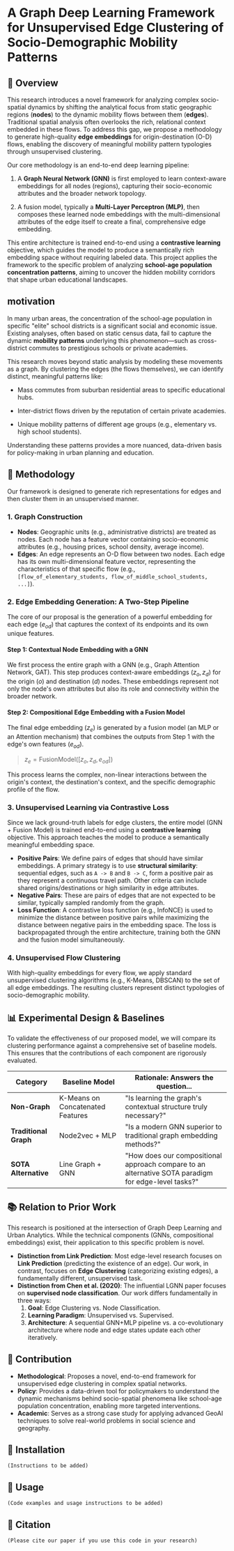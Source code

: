 # A Graph Deep Learning Framework for Unsupervised Edge Clustering of Socio-Demographic Mobility Patterns
## 📜 Overview
This research introduces a novel framework for analyzing complex socio-spatial dynamics by shifting the analytical focus from static geographic regions (**nodes**) to the dynamic mobility flows between them (**edges**). Traditional spatial analysis often overlooks the rich, relational context embedded in these flows. To address this gap, we propose a methodology to generate high-quality **edge embeddings** for origin-destination (O-D) flows, enabling the discovery of meaningful mobility pattern typologies through unsupervised clustering.

Our core methodology is an end-to-end deep learning pipeline:

1. A **Graph Neural Network (GNN)** is first employed to learn context-aware embeddings for all nodes (regions), capturing their socio-economic attributes and the broader network topology.

2. A fusion model, typically a **Multi-Layer Perceptron (MLP)**, then composes these learned node embeddings with the multi-dimensional attributes of the edge itself to create a final, comprehensive edge embedding.

This entire architecture is trained end-to-end using a **contrastive learning** objective, which guides the model to produce a semantically rich embedding space without requiring labeled data. This project applies the framework to the specific problem of analyzing **school-age population concentration patterns**, aiming to uncover the hidden mobility corridors that shape urban educational landscapes.

## motivation
In many urban areas, the concentration of the school-age population in specific "elite" school districts is a significant social and economic issue. Existing analyses, often based on static census data, fail to capture the dynamic **mobility patterns** underlying this phenomenon—such as cross-district commutes to prestigious schools or private academies.

This research moves beyond static analysis by modeling these movements as a graph. By clustering the edges (the flows themselves), we can identify distinct, meaningful patterns like:

- Mass commutes from suburban residential areas to specific educational hubs.

- Inter-district flows driven by the reputation of certain private academies.

- Unique mobility patterns of different age groups (e.g., elementary vs. high school students).

Understanding these patterns provides a more nuanced, data-driven basis for policy-making in urban planning and education.

## 🔬 Methodology

Our framework is designed to generate rich representations for edges and then cluster them in an unsupervised manner.

### 1. Graph Construction

* **Nodes**: Geographic units (e.g., administrative districts) are treated as nodes. Each node has a feature vector containing socio-economic attributes (e.g., housing prices, school density, average income).
* **Edges**: An edge represents an O-D flow between two nodes. Each edge has its own multi-dimensional feature vector, representing the characteristics of that specific flow (e.g., `[flow_of_elementary_students, flow_of_middle_school_students, ...]`).

### 2. Edge Embedding Generation: A Two-Step Pipeline

The core of our proposal is the generation of a powerful embedding for each edge ($e_{od}$) that captures the context of its endpoints and its own unique features.

#### Step 1: Contextual Node Embedding with a GNN

We first process the entire graph with a GNN (e.g., Graph Attention Network, GAT). This step produces context-aware embeddings ($z_o, z_d$) for the origin ($o$) and destination ($d$) nodes. These embeddings represent not only the node's own attributes but also its role and connectivity within the broader network.

#### Step 2: Compositional Edge Embedding with a Fusion Model

The final edge embedding ($z_e$) is generated by a fusion model (an MLP or an Attention mechanism) that combines the outputs from Step 1 with the edge's own features ($e_{od}$).

> $z_e = \text{FusionModel}( [z_o, z_d, e_{od}] )$

This process learns the complex, non-linear interactions between the origin's context, the destination's context, and the specific demographic profile of the flow.

### 3. Unsupervised Learning via Contrastive Loss

Since we lack ground-truth labels for edge clusters, the entire model (GNN + Fusion Model) is trained end-to-end using a **contrastive learning** objective. This approach teaches the model to produce a semantically meaningful embedding space.

* **Positive Pairs**: We define pairs of edges that should have similar embeddings. A primary strategy is to use **structural similarity**: sequential edges, such as `A -> B` and `B -> C`, form a positive pair as they represent a continuous travel path. Other criteria can include shared origins/destinations or high similarity in edge attributes.
* **Negative Pairs**: These are pairs of edges that are not expected to be similar, typically sampled randomly from the graph.
* **Loss Function**: A contrastive loss function (e.g., InfoNCE) is used to minimize the distance between positive pairs while maximizing the distance between negative pairs in the embedding space. The loss is backpropagated through the entire architecture, training both the GNN and the fusion model simultaneously.

### 4. Unsupervised Flow Clustering

With high-quality embeddings for every flow, we apply standard unsupervised clustering algorithms (e.g., K-Means, DBSCAN) to the set of all edge embeddings. The resulting clusters represent distinct typologies of socio-demographic mobility.

## 📊 Experimental Design & Baselines

To validate the effectiveness of our proposed model, we will compare its clustering performance against a comprehensive set of baseline models. This ensures that the contributions of each component are rigorously evaluated.

| Category                | Baseline Model                      | Rationale: Answers the question...                                          |
| ----------------------- | ----------------------------------- | --------------------------------------------------------------------------- |
| **Non-Graph** | K-Means on Concatenated Features    | "Is learning the graph's contextual structure truly necessary?"             |
| **Traditional Graph** | Node2vec + MLP                      | "Is a modern GNN superior to traditional graph embedding methods?"          |
| **SOTA Alternative** | Line Graph + GNN                    | "How does our compositional approach compare to an alternative SOTA paradigm for edge-level tasks?" |

## 📚 Relation to Prior Work

This research is positioned at the intersection of Graph Deep Learning and Urban Analytics. While the technical components (GNNs, compositional embeddings) exist, their application to this specific problem is novel.

* **Distinction from Link Prediction**: Most edge-level research focuses on **Link Prediction** (predicting the existence of an edge). Our work, in contrast, focuses on **Edge Clustering** (categorizing existing edges), a fundamentally different, unsupervised task.
* **Distinction from Chen et al. (2020)**: The influential LGNN paper focuses on **supervised node classification**. Our work differs fundamentally in three ways:
    1.  **Goal**: Edge Clustering vs. Node Classification.
    2.  **Learning Paradigm**: Unsupervised vs. Supervised.
    3.  **Architecture**: A sequential GNN+MLP pipeline vs. a co-evolutionary architecture where node and edge states update each other iteratively.

## 🌟 Contribution

* **Methodological**: Proposes a novel, end-to-end framework for unsupervised edge clustering in complex spatial networks.
* **Policy**: Provides a data-driven tool for policymakers to understand the dynamic mechanisms behind socio-spatial phenomena like school-age population concentration, enabling more targeted interventions.
* **Academic**: Serves as a strong case study for applying advanced GeoAI techniques to solve real-world problems in social science and geography.

## 🔧 Installation

`(Instructions to be added)`

## 🚀 Usage

`(Code examples and usage instructions to be added)`

## 📄 Citation

`(Please cite our paper if you use this code in your research)`
